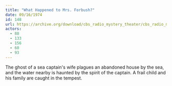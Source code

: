 ```yaml
---
title: "What Happened to Mrs. Forbush?"
date: 09/16/1974
id: 148
url: https://archive.org/download/cbs_radio_mystery_theater/cbs_radio_mystery_theater-0101-0150.zip/cbs_radio_mystery_theater-0101-0150%2Fcbsrmt_0148_what_happened_to_mrs_forbush.mp3
actors:
  - 88
  - 133
  - 156
  - 60
  - 93
---
```

The ghost of a sea captain's wife plagues an abandoned house by the sea, and the water nearby is haunted by the spirit of the captain. A frail child and his family are caught in the tempest.